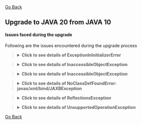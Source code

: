 [Go Back](../README.md)

## Upgrade to JAVA 20 from JAVA 10

#### Issues faced during the upgrade

Following are the issues encountered during the upgrade process

<blockquote>
<details>
    <summary><strong>Click to see details of ExceptionInInitializerError</strong></summary>

### Fatal error compiling: java.lang.ExceptionInInitializerError

Right after changing the JAVA version from `10` to `20` in the [pom.xml](../pom.xml) file,

`mvn clean compile` started failing with fatal error.

<blockquote>
<details>
    <summary><strong>Click here for stacktrace</strong></summary>

```exception
[ERROR] Failed to execute goal org.apache.maven.plugins:maven-compiler-plugin:3.7.0:testCompile (default-testCompile) on project ynami: 
Fatal error compiling: java.lang.ExceptionInInitializerError: 
Unable to make field private com.sun.tools.javac.processing.JavacProcessingEnvironment$DiscoveredProcessors 
com.sun.tools.javac.processing.JavacProcessingEnvironment.discoveredProcs accessible: 
module jdk.compiler does not "opens com.sun.tools.javac.processing" to unnamed module @11216e2e
```

</details>
</blockquote>

### Fix

Fix for this problem in my setup/environment was just to set the latest version (i.e. `1.18.28`) for the `lombok` maven
plugin in the [pom.xml](../pom.xml) file.

</details>
</blockquote>


<blockquote>
<details>
    <summary><strong>Click to see details of InaccessibleObjectException</strong></summary>

### Application run failed: java.lang.reflect.InaccessibleObjectException

Right after fixing the issues with compiling the project,

`mvn clean spring-boot:run` started failing with `Application run failed` with `InaccessibleObjectException` exception.

<blockquote>
<details>
    <summary><strong>Click here for stacktrace</strong></summary>

```exception
Caused by: java.lang.reflect.InaccessibleObjectException: Unable to make protected final java.lang.Class 
java.lang.ClassLoader.defineClass(java.lang.String,byte[],int,int,java.security.ProtectionDomain) 
throws java.lang.ClassFormatError accessible: module java.base does not "opens java.lang" to unnamed module @3f3e6f71
    at java.base/java.lang.reflect.AccessibleObject.throwInaccessibleObjectException(AccessibleObject.java:387)
    at java.base/java.lang.reflect.AccessibleObject.checkCanSetAccessible(AccessibleObject.java:363)
    at java.base/java.lang.reflect.AccessibleObject.checkCanSetAccessible(AccessibleObject.java:311)
    at java.base/java.lang.reflect.Method.checkCanSetAccessible(Method.java:201)
    at java.base/java.lang.reflect.Method.setAccessible(Method.java:195)
    at org.springframework.cglib.core.ReflectUtils$1.run(ReflectUtils.java:61)
    at java.base/java.security.AccessController.doPrivileged(AccessController.java:571)
    at org.springframework.cglib.core.ReflectUtils.<clinit>(ReflectUtils.java:52)
    at org.springframework.cglib.core.KeyFactory$Generator.generateClass(KeyFactory.java:243)
    at org.springframework.cglib.core.DefaultGeneratorStrategy.generate(DefaultGeneratorStrategy.java:25)
    at org.springframework.cglib.core.AbstractClassGenerator.generate(AbstractClassGenerator.java:329)
    ... 30 common frames omitted
2023-08-13 00:12:58.495 ERROR 96857 --- [  restartedMain] o.s.boot.SpringApplication               : Application run failed
```

</details>
</blockquote>

### Fix

I guess, since Java 17, we need to add the following `add-opens` to VM options in order to use reflection.

So fix for this problem in my setup/environment was just to set the `jvmArguments` with `add-opens` in the
`spring-boot-maven-plugin` maven plugin in the [pom.xml](../pom.xml) file.

```xml

<plugin>
    <groupId>org.springframework.boot</groupId>
    <artifactId>spring-boot-maven-plugin</artifactId>
    <configuration>
        <!-- The following 'add-opens' args are required for reflection -->
        <jvmArguments>
            --add-opens java.base/java.lang=ALL-UNNAMED
            --add-opens java.base/java.lang.reflect=ALL-UNNAMED
        </jvmArguments>
    </configuration>
</plugin>
```

But don't forget to add the following to VM options if running this application from IDE:

`--add-opens java.base/java.lang=ALL-UNNAMED --add-opens java.base/java.lang.reflect=ALL-UNNAMED`

But since the spring boot upgrade, seems like we don't need to set them in the VM options nor in the 
`spring-boot-maven-plugin` in pom.xml file.

</details>
</blockquote>



<blockquote>
<details>
    <summary><strong>Click to see details of InaccessibleObjectException</strong></summary>

### Application run failed: java.lang.reflect.InaccessibleObjectException

Right after fixing the issues with compiling the project,

`mvn clean failsafe:integration-test -Pit` started failing with `Application run failed` with 
`InaccessibleObjectException` and similar exceptions.

<blockquote>
<details>
    <summary><strong>Click here for stacktrace</strong></summary>

```exception
java.lang.reflect.InaccessibleObjectException: Unable to make protected final 
java.lang.Class java.lang.ClassLoader.findLoadedClass(java.lang.String) accessible: module java.base does not 
"opens java.lang" to unnamed module
```

</details>
</blockquote>

### Fix

I guess, since Java 17, we need to add the following `add-opens` to VM options in order to use reflection.

So fix for this problem in my setup/environment was just to set the `argLine` with `add-opens` in 
the `maven-failsafe-plugin` maven plugin in the [pom.xml](../pom.xml) file.

```xml

<plugin>
    <groupId>org.apache.maven.plugins</groupId>
    <artifactId>maven-failsafe-plugin</artifactId>
    <version>${maven-surefire-plugin.version}</version>
    <configuration>
        <!--suppress UnresolvedMavenProperty -->
        <argLine>
            --add-opens java.base/java.util=ALL-UNNAMED
            --add-opens java.base/java.text=ALL-UNNAMED
            --add-opens java.base/java.lang=ALL-UNNAMED
            --add-opens java.base/java.lang.reflect=ALL-UNNAMED
            --add-opens java.desktop/java.awt.font=ALL-UNNAMED
            -D${testArgLine}
        </argLine>
        <skipTests>${skip.integration.tests}</skipTests>
        <test>it.pk.lucidxpo.**/*IntegrationTest.class</test>
        <testFailureIgnore>${ignore.test.failures}</testFailureIgnore>
    </configuration>
</plugin>
```

NOTE the use of `-D` with `-D${testArgLine}` as without `-D`, we'll end up with `java.lang.ClassNotFoundException: ${testArgLine}`

But don't forget to add the following to VM options if running the integration tests from IDE:

```
--add-opens java.base/java.util=ALL-UNNAMED
--add-opens java.base/java.text=ALL-UNNAMED
--add-opens java.base/java.lang=ALL-UNNAMED
--add-opens java.base/java.lang.reflect=ALL-UNNAMED
--add-opens java.desktop/java.awt.font=ALL-UNNAMED
```

But since the spring boot upgrade, seems like we just need to set `--add-opens java.base/java.lang=ALL-UNNAMED` 
in the VM options and the following in pom.xml file:

```xml

<plugin>
    <groupId>org.apache.maven.plugins</groupId>
    <artifactId>maven-failsafe-plugin</artifactId>
    <version>${maven-surefire-plugin.version}</version>
    <configuration>
        <!--suppress UnresolvedMavenProperty -->
        <argLine>
            --add-opens java.base/java.lang=ALL-UNNAMED
            -D${testArgLine}
        </argLine>
        <skipTests>${skip.integration.tests}</skipTests>
        <test>it.pk.lucidxpo.**/*IntegrationTest.class</test>
        <testFailureIgnore>${ignore.test.failures}</testFailureIgnore>
    </configuration>
</plugin>
```

</details>
</blockquote>


<blockquote>
<details>
    <summary><strong>Click to see details of NoClassDefFoundError: javax/xml/bind/JAXBException</strong></summary>

### Application run failed: BeanCreationException, NoClassDefFoundError: javax/xml/bind/JAXBException

After fixing the `InaccessibleObjectException` exception,

`mvn clean spring-boot:run` now failing with `Application run failed` with `BeanCreationException`,
`NoClassDefFoundError`, `ClassNotFoundException` etc. exceptions.

<blockquote>
<details>
    <summary><strong>Click here for stacktrace</strong></summary>

```exception
Error starting ApplicationContext. To display the conditions report re-run your application with 'debug' enabled.
13-08-2023 00:36:07.144 [restartedMain] ERROR org.springframework.boot.SpringApplication.reportFailure - Application run failed
org.springframework.beans.factory.BeanCreationException: Error creating bean with name 'entityManagerFactory' 
defined in class path resource [org/springframework/boot/autoconfigure/orm/jpa/HibernateJpaConfiguration.class]: 
Invocation of init method failed; nested exception is java.lang.NoClassDefFoundError: javax/xml/bind/JAXBException
        at org.springframework.beans.factory.support.AbstractAutowireCapableBeanFactory.initializeBean(AbstractAutowireCapableBeanFactory.java:1699)
        at org.springframework.beans.factory.support.AbstractAutowireCapableBeanFactory.doCreateBean(AbstractAutowireCapableBeanFactory.java:573)
        at org.springframework.beans.factory.support.AbstractAutowireCapableBeanFactory.createBean(AbstractAutowireCapableBeanFactory.java:495)
        at org.springframework.beans.factory.support.AbstractBeanFactory.lambda$doGetBean$0(AbstractBeanFactory.java:317)
        at org.springframework.beans.factory.support.DefaultSingletonBeanRegistry.getSingleton(DefaultSingletonBeanRegistry.java:222)
        at org.springframework.beans.factory.support.AbstractBeanFactory.doGetBean(AbstractBeanFactory.java:315)
......
Caused by: java.lang.NoClassDefFoundError: javax/xml/bind/JAXBException
        at org.hibernate.boot.spi.XmlMappingBinderAccess.<init>(XmlMappingBinderAccess.java:43)
        at org.hibernate.boot.MetadataSources.<init>(MetadataSources.java:87)
        at org.hibernate.jpa.boot.internal.EntityManagerFactoryBuilderImpl.<init>(EntityManagerFactoryBuilderImpl.java:209)
        at org.hibernate.jpa.boot.internal.EntityManagerFactoryBuilderImpl.<init>(EntityManagerFactoryBuilderImpl.java:164)
        at org.springframework.orm.jpa.vendor.SpringHibernateJpaPersistenceProvider.createContainerEntityManagerFactory(SpringHibernateJpaPersistenceProvider.java:51)
        at org.springframework.orm.jpa.LocalContainerEntityManagerFactoryBean.createNativeEntityManagerFactory(LocalContainerEntityManagerFactoryBean.java:365)
        at org.springframework.orm.jpa.AbstractEntityManagerFactoryBean.buildNativeEntityManagerFactory(AbstractEntityManagerFactoryBean.java:390)
        at org.springframework.orm.jpa.AbstractEntityManagerFactoryBean.afterPropertiesSet(AbstractEntityManagerFactoryBean.java:377)
        at org.springframework.orm.jpa.LocalContainerEntityManagerFactoryBean.afterPropertiesSet(LocalContainerEntityManagerFactoryBean.java:341)
        at org.springframework.beans.factory.support.AbstractAutowireCapableBeanFactory.invokeInitMethods(AbstractAutowireCapableBeanFactory.java:1758)
        at org.springframework.beans.factory.support.AbstractAutowireCapableBeanFactory.initializeBean(AbstractAutowireCapableBeanFactory.java:1695)
        ... 19 common frames omitted
Caused by: java.lang.ClassNotFoundException: javax.xml.bind.JAXBException
        at java.base/jdk.internal.loader.BuiltinClassLoader.loadClass(BuiltinClassLoader.java:641)
        at java.base/jdk.internal.loader.ClassLoaders$AppClassLoader.loadClass(ClassLoaders.java:188)
        at java.base/java.lang.ClassLoader.loadClass(ClassLoader.java:521)
        ... 30 common frames omitted
2023-08-13 00:36:07.144 ERROR 99605 --- [  restartedMain] o.s.boot.SpringApplication               : Application run failed
```

</details>
</blockquote>

### Fix

Fix for this problem in my setup/environment was just to set the latest version (i.e. `2.3.1`) for the `jaxb-api` maven
dependency as well as changing its scope from `test` to `default`  in the [pom.xml](../pom.xml) file.

```xml

<dependency>
    <groupId>javax.xml.bind</groupId>
    <artifactId>jaxb-api</artifactId>
    <version>${jaxb.api.version}</version>
</dependency>
```

So, now `mvn clean spring-boot:run` is happy and the server is up and running without any exceptions.

</details>
</blockquote>

<blockquote>
<details>
    <summary><strong>Click to see details of ReflectionsException</strong></summary>

### ReflectionsException: could not create class file

After fixing the server startup problems,

now running the unit tests from IDE, are failing with `could not create class file` with `ReflectionsException`,
`IOException`, `bad magic number` etc. exceptions.

<blockquote>
<details>
    <summary><strong>Click here for stacktrace</strong></summary>

```exception
Caused by: org.reflections.ReflectionsException: could not create class file from Base.css
	at org.reflections.adapters.JavassistAdapter.getOfCreateClassObject(JavassistAdapter.java:102)
	at org.reflections.adapters.JavassistAdapter.getOfCreateClassObject(JavassistAdapter.java:24)
	at org.reflections.scanners.AbstractScanner.scan(AbstractScanner.java:30)
	... 61 common frames omitted
Caused by: java.io.IOException: bad magic number: 68746d6c
	at javassist.bytecode.ClassFile.read(ClassFile.java:825)
	at javassist.bytecode.ClassFile.<init>(ClassFile.java:154)
	at org.reflections.adapters.JavassistAdapter.getOfCreateClassObject(JavassistAdapter.java:100)
	... 63 common frames omitted
21:14:18.761 [main] DEBUG org.reflections.Reflections - could not scan file static/css/Base.css in url 
file:/Users/muhammadfaisal/Documents/projects/YNaMi/target/classes/ with scanner SubTypesScanner
org.reflections.ReflectionsException: could not create class object from file static/css/Base.css
	at org.reflections.scanners.AbstractScanner.scan(AbstractScanner.java:32)
	at org.reflections.Reflections.scan(Reflections.java:253)
	at org.reflections.Reflections.scan(Reflections.java:202)
	at org.reflections.Reflections.<init>(Reflections.java:123)
	at pk.lucidxpo.ynami.utils.ReflectionHelper.getTypesAnnotatedWith(ReflectionHelper.java:222)
	at ut.pk.lucidxpo.ynami.EntityExtendsVerifierTest.shouldVerifyThatAllTheEntitiesAreExtendedFromAuditable(EntityExtendsVerifierTest.java:24)
	at java.base/jdk.internal.reflect.DirectMethodHandleAccessor.invoke(DirectMethodHandleAccessor.java:104)
	at java.base/java.lang.reflect.Method.invoke(Method.java:578)
	at org.junit.platform.commons.util.ReflectionUtils.invokeMethod(ReflectionUtils.java:436)
	at com.intellij.rt.junit.JUnitStarter.main(JUnitStarter.java:55)
Caused by: org.reflections.ReflectionsException: could not create class file from Base.css
	at org.reflections.adapters.JavassistAdapter.getOfCreateClassObject(JavassistAdapter.java:102)
	at org.reflections.adapters.JavassistAdapter.getOfCreateClassObject(JavassistAdapter.java:24)
	at org.reflections.scanners.AbstractScanner.scan(AbstractScanner.java:30)
	... 61 common frames omitted
Caused by: java.io.IOException: bad magic number: 68746d6c
	at javassist.bytecode.ClassFile.read(ClassFile.java:825)
	at javassist.bytecode.ClassFile.<init>(ClassFile.java:154)
	at org.reflections.adapters.JavassistAdapter.getOfCreateClassObject(JavassistAdapter.java:100)
	... 63 common frames omitted
21:14:18.761 [main] DEBUG org.reflections.Reflections - could not scan file static/css/main.css in url 
file:/Users/muhammadfaisal/Documents/projects/YNaMi/target/classes/ with scanner TypeAnnotationsScanner
org.reflections.ReflectionsException: could not create class object from file static/css/main.css
	at org.reflections.scanners.AbstractScanner.scan(AbstractScanner.java:32)
	at org.reflections.Reflections.scan(Reflections.java:253)
	at org.reflections.Reflections.scan(Reflections.java:202)
	at org.reflections.Reflections.<init>(Reflections.java:123)
	at pk.lucidxpo.ynami.utils.ReflectionHelper.getTypesAnnotatedWith(ReflectionHelper.java:222)

```

</details>
</blockquote>

### Fix

Fix for this problem in my setup/environment was just to set the latest version (i.e. `0.10.2`) for the
`org.reflections` maven plugin in the [pom.xml](../pom.xml) file.

</details>
</blockquote>

<blockquote>
<details>
    <summary><strong>Click to see details of UnsupportedOperationException</strong></summary>

### UnfinishedMockingSessionException, UnsupportedOperationException, IllegalStateException: Could not find sun.misc.Unsafe

After fixing the reflection problems faced in tests,

now running the unit tests from IDE, are failing with `Could not find sun.misc.Unsafe` with `IllegalStateException`,
`UnsupportedOperationException`, `UnfinishedMockingSessionException` etc. exceptions.

<blockquote>
<details>
    <summary><strong>Click here for stacktrace</strong></summary>

```exception
org.mockito.exceptions.base.MockitoException: 
Mockito cannot mock this class: class org.modelmapper.ModelMapper.

Mockito can only mock non-private & non-final classes.
If you're not sure why you're getting this error, please report to the mailing list.


Java               : 20
JVM vendor name    : Oracle Corporation
JVM vendor version : 20.0.1+9-29
JVM name           : Java HotSpot(TM) 64-Bit Server VM
JVM version        : 20.0.1+9-29
JVM info           : mixed mode, sharing
OS name            : Mac OS X
OS version         : 13.4.1


Underlying exception : java.lang.UnsupportedOperationException: Cannot define class using reflection

	at org.mockito.junit.jupiter.MockitoExtension.beforeEach(MockitoExtension.java:165)
	at org.junit.jupiter.engine.descriptor.TestMethodTestDescriptor.lambda$invokeBeforeEachCallbacks$0(TestMethodTestDescriptor.java:129)
	at org.junit.jupiter.engine.execution.ThrowableCollector.execute(ThrowableCollector.java:40)
	at org.junit.jupiter.engine.descriptor.TestMethodTestDescriptor.invokeBeforeMethodsOrCallbacksUntilExceptionOccurs(TestMethodTestDescriptor.java:155)
	at org.junit.jupiter.engine.descriptor.TestMethodTestDescriptor.invokeBeforeEachCallbacks(TestMethodTestDescriptor.java:128)
	at org.junit.jupiter.engine.descriptor.TestMethodTestDescriptor.execute(TestMethodTestDescriptor.java:107)
	at org.junit.jupiter.engine.descriptor.TestMethodTestDescriptor.execute(TestMethodTestDescriptor.java:58)
	Suppressed: java.lang.NullPointerException: Cannot invoke "org.mockito.MockitoSession.finishMocking()" 
	because the return value of "org.junit.jupiter.api.extension.ExtensionContext$Store.remove(Object, java.lang.Class)" is null
		at org.mockito.junit.jupiter.MockitoExtension.afterEach(MockitoExtension.java:211)
		at org.junit.jupiter.engine.descriptor.TestMethodTestDescriptor.lambda$invokeAfterEachCallbacks$11(TestMethodTestDescriptor.java:217)
		at org.junit.jupiter.engine.execution.ThrowableCollector.execute(ThrowableCollector.java:40)
		at org.junit.jupiter.engine.descriptor.TestMethodTestDescriptor.lambda$invokeAllAfterMethodsOrCallbacks$13(TestMethodTestDescriptor.java:229)
		at java.base/java.util.ArrayList.forEach(ArrayList.java:1511)
		at org.junit.jupiter.engine.descriptor.TestMethodTestDescriptor.invokeAllAfterMethodsOrCallbacks(TestMethodTestDescriptor.java:227)
		at org.junit.jupiter.engine.descriptor.TestMethodTestDescriptor.invokeAfterEachCallbacks(TestMethodTestDescriptor.java:216)
		at org.junit.jupiter.engine.descriptor.TestMethodTestDescriptor.execute(TestMethodTestDescriptor.java:119)
		... 48 more
Caused by: java.lang.UnsupportedOperationException: Cannot define class using reflection
	at net.bytebuddy.dynamic.loading.ClassInjector$UsingReflection$Dispatcher$Unavailable.defineClass(ClassInjector.java:821)
	at net.bytebuddy.dynamic.loading.ClassInjector$UsingReflection.inject(ClassInjector.java:185)
	at net.bytebuddy.dynamic.loading.ClassLoadingStrategy$Default$InjectionDispatcher.load(ClassLoadingStrategy.java:187)
	at net.bytebuddy.dynamic.TypeResolutionStrategy$Passive.initialize(TypeResolutionStrategy.java:79)
	at net.bytebuddy.dynamic.DynamicType$Default$Unloaded.load(DynamicType.java:4457)
	... 54 more
Caused by: java.lang.IllegalStateException: Could not find sun.misc.Unsafe
	at net.bytebuddy.dynamic.loading.ClassInjector$UsingUnsafe$Dispatcher$Disabled.initialize(ClassInjector.java:1366)
	at net.bytebuddy.dynamic.loading.ClassInjector$UsingUnsafe.inject(ClassInjector.java:1202)
	at net.bytebuddy.dynamic.loading.ClassLoadingStrategy$ForUnsafeInjection.load(ClassLoadingStrategy.java:458)
	at net.bytebuddy.dynamic.TypeResolutionStrategy$Passive.initialize(TypeResolutionStrategy.java:79)
	at net.bytebuddy.dynamic.DynamicType$Default$Unloaded.load(DynamicType.java:4457)
	at net.bytebuddy.dynamic.loading.ClassInjector$UsingReflection$Dispatcher$Indirect.make(ClassInjector.java:684)
	at net.bytebuddy.dynamic.loading.ClassInjector$UsingReflection$Dispatcher$CreationAction.run(ClassInjector.java:302)
	at net.bytebuddy.dynamic.loading.ClassInjector$UsingReflection$Dispatcher$CreationAction.run(ClassInjector.java:290)
	at java.base/java.security.AccessController.doPrivileged(AccessController.java:319)
	at net.bytebuddy.dynamic.loading.ClassInjector$UsingReflection.<clinit>(ClassInjector.java:70)
	at net.bytebuddy.dynamic.loading.ClassLoadingStrategy$Default$InjectionDispatcher.load(ClassLoadingStrategy.java:184)
	... 79 more
Caused by: java.lang.NoSuchMethodException: sun.misc.Unsafe.defineClass(java.lang.String,[B,int,int,java.lang.ClassLoader,java.security.ProtectionDomain)
	at java.base/java.lang.Class.getMethod(Class.java:2321)
	at net.bytebuddy.dynamic.loading.ClassInjector$UsingUnsafe$Dispatcher$CreationAction.run(ClassInjector.java:1269)
	at net.bytebuddy.dynamic.loading.ClassInjector$UsingUnsafe$Dispatcher$CreationAction.run(ClassInjector.java:1257)

org.mockito.exceptions.misusing.UnfinishedMockingSessionException: 
Unfinished mocking session detected.
Previous MockitoSession was not concluded with 'finishMocking()'.
For examples of correct usage see javadoc for MockitoSession class.

	at org.mockito.junit.jupiter.MockitoExtension.beforeEach(MockitoExtension.java:165)
	at org.junit.jupiter.engine.descriptor.TestMethodTestDescriptor.lambda$invokeBeforeEachCallbacks$0(TestMethodTestDescriptor.java:129)
	at org.junit.jupiter.engine.execution.ThrowableCollector.execute(ThrowableCollector.java:40)
	at org.junit.jupiter.engine.descriptor.TestMethodTestDescriptor.invokeBeforeMethodsOrCallbacksUntilExceptionOccurs(TestMethodTestDescriptor.java:155)
	at org.junit.jupiter.engine.descriptor.TestMethodTestDescriptor.invokeBeforeEachCallbacks(TestMethodTestDescriptor.java:128)
	at org.junit.jupiter.engine.descriptor.TestMethodTestDescriptor.execute(TestMethodTestDescriptor.java:107)
	at org.junit.jupiter.engine.descriptor.TestMethodTestDescriptor.execute(TestMethodTestDescriptor.java:58)
	Suppressed: java.lang.NullPointerException: Cannot invoke "org.mockito.MockitoSession.finishMocking()" 
	because the return value of "org.junit.jupiter.api.extension.ExtensionContext$Store.remove(Object, java.lang.Class)" is null
		at org.mockito.junit.jupiter.MockitoExtension.afterEach(MockitoExtension.java:211)
		at org.junit.jupiter.engine.descriptor.TestMethodTestDescriptor.lambda$invokeAfterEachCallbacks$11(TestMethodTestDescriptor.java:217)
		at org.junit.jupiter.engine.execution.ThrowableCollector.execute(ThrowableCollector.java:40)
		at org.junit.jupiter.engine.descriptor.TestMethodTestDescriptor.lambda$invokeAllAfterMethodsOrCallbacks$13(TestMethodTestDescriptor.java:229)
		at java.base/java.util.ArrayList.forEach(ArrayList.java:1511)
		at org.junit.jupiter.engine.descriptor.TestMethodTestDescriptor.invokeAllAfterMethodsOrCallbacks(TestMethodTestDescriptor.java:227)
		at org.junit.jupiter.engine.descriptor.TestMethodTestDescriptor.invokeAfterEachCallbacks(TestMethodTestDescriptor.java:216)
		at org.junit.jupiter.engine.descriptor.TestMethodTestDescriptor.execute(TestMethodTestDescriptor.java:119)
		... 48 more

```

</details>
</blockquote>

### Fix

Fix for this problem in my setup/environment was just to add the `net.bytebuddy:byte-buddy` maven
dependency in `test` scope in the [pom.xml](../pom.xml) file.

```xml

<dependency>
    <groupId>net.bytebuddy</groupId>
    <artifactId>byte-buddy</artifactId>
    <version>1.14.5</version>
    <scope>test</scope>
</dependency>
```

So, now all the unit as well as integration tests are running and passing without any exceptions.

</details>
</blockquote>


[Go Back](../README.md)